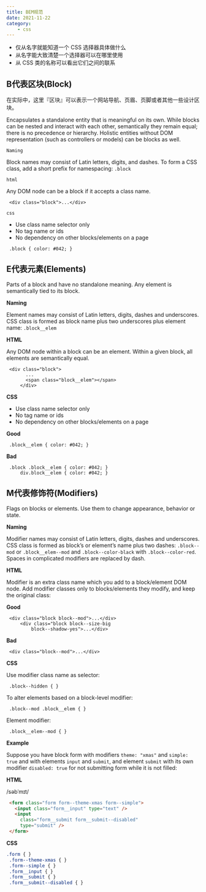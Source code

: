 ```yaml
---
title: BEM规范
date: 2021-11-22
category:
    - css
---
```


- 仅从名字就能知道一个 CSS 选择器具体做什么
- 从名字能大致清楚一个选择器可以在哪里使用
- 从 CSS 类的名称可以看出它们之间的联系

## **B代表区块(Block)**

在实际中，这里『区块』可以表示一个网站导航、页眉、页脚或者其他一些设计区块。

Encapsulates a standalone entity that is meaningful on its own. While blocks can be nested and interact with each other, semantically they remain equal; there is no precedence or hierarchy. Holistic entities without DOM representation (such as controllers or models) can be blocks as well.

`Naming`

Block names may consist of Latin letters, digits, and dashes. To form a CSS class, add a short prefix for namespacing: `.block`

`html`

Any DOM node can be a block if it accepts a class name.

```
 <div class="block">...</div>
```

`css`

- Use class name selector only
- No tag name or ids
- No dependency on other blocks/elements on a page

```
 .block { color: #042; }
```

## **E代表元素(Elements)**

Parts of a block and have no standalone meaning. Any element is semantically tied to its block.

**Naming**

Element names may consist of Latin letters, digits, dashes and underscores. CSS class is formed as block name plus two underscores plus element name: `.block__elem`

**HTML**

Any DOM node within a block can be an element. Within a given block, all elements are semantically equal.

```
 <div class="block">
       ...
       <span class="block__elem"></span>
     </div>
```

**CSS**

- Use class name selector only
- No tag name or ids
- No dependency on other blocks/elements on a page

**Good**

```
 .block__elem { color: #042; }
```

**Bad**

```
 .block .block__elem { color: #042; }
     div.block__elem { color: #042; }
```

## **M代表修饰符(Modifiers)**

Flags on blocks or elements. Use them to change appearance, behavior or state.

**Naming**

Modifier names may consist of Latin letters, digits, dashes and underscores. CSS class is formed as block’s or element’s name plus two dashes: `.block--mod` or `.block__elem--mod` and `.block--color-black` with `.block--color-red`. Spaces in complicated modifiers are replaced by dash.

**HTML**

Modifier is an extra class name which you add to a block/element DOM node. Add modifier classes only to blocks/elements they modify, and keep the original class:

**Good**

```
 <div class="block block--mod">...</div>
     <div class="block block--size-big
         block--shadow-yes">...</div>
```

**Bad**

```
 <div class="block--mod">...</div>
```

**CSS**

Use modifier class name as selector:

```
 .block--hidden { }
```

To alter elements based on a block-level modifier:

```
 .block--mod .block__elem { }
```

Element modifier:

```
 .block__elem--mod { }
```

**Example**

Suppose you have block form with modifiers `theme: "xmas"` and `simple: true` and with elements `input` and `submit`, and element `submit` with its own modifier `disabled: true` for not submitting form while it is not filled:

**HTML**

/səbˈmɪt/

```html
 <form class="form form--theme-xmas form--simple">
   <input class="form__input" type="text" />
   <input
     class="form__submit form__submit--disabled"
     type="submit" />
 </form>
```

**CSS**
```css
.form { }
 .form--theme-xmas { }
 .form--simple { }
 .form__input { }
 .form__submit { }
 .form__submit--disabled { }
```